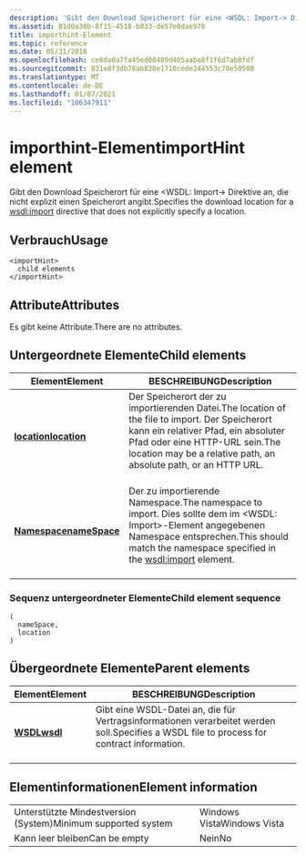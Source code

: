 ```yaml
---
description: 'Gibt den Download Speicherort für eine <WSDL: Import-> Direktive an, die nicht explizit einen Speicherort angibt.'
ms.assetid: 81d0a30b-8f15-4518-b833-de57e0dae978
title: importhint-Element
ms.topic: reference
ms.date: 05/31/2018
ms.openlocfilehash: ce8da0a7fa45ed00489d405aaba8f1f6d7ab8fdf
ms.sourcegitcommit: 831e8f3db78ab820e1710cede244553c70e50500
ms.translationtype: MT
ms.contentlocale: de-DE
ms.lasthandoff: 01/07/2021
ms.locfileid: "106347911"
---
```

# <a name="importhint-element"></a><span data-ttu-id="09045-103">importhint-Element</span><span class="sxs-lookup"><span data-stu-id="09045-103">importHint element</span></span>

<span data-ttu-id="09045-104">Gibt den Download Speicherort für eine <WSDL: Import-> Direktive an, die nicht explizit einen Speicherort angibt.</span><span class="sxs-lookup"><span data-stu-id="09045-104">Specifies the download location for a <wsdl:import> directive that does not explicitly specify a location.</span></span>

## <a name="usage"></a><span data-ttu-id="09045-105">Verbrauch</span><span class="sxs-lookup"><span data-stu-id="09045-105">Usage</span></span>

``` syntax
<importHint>
  child elements
</importHint>
```

## <a name="attributes"></a><span data-ttu-id="09045-106">Attribute</span><span class="sxs-lookup"><span data-stu-id="09045-106">Attributes</span></span>

<span data-ttu-id="09045-107">Es gibt keine Attribute.</span><span class="sxs-lookup"><span data-stu-id="09045-107">There are no attributes.</span></span>

## <a name="child-elements"></a><span data-ttu-id="09045-108">Untergeordnete Elemente</span><span class="sxs-lookup"><span data-stu-id="09045-108">Child elements</span></span>



| <span data-ttu-id="09045-109">Element</span><span class="sxs-lookup"><span data-stu-id="09045-109">Element</span></span>                                   | <span data-ttu-id="09045-110">BESCHREIBUNG</span><span class="sxs-lookup"><span data-stu-id="09045-110">Description</span></span>                                                                                                                       |
|-------------------------------------------|-----------------------------------------------------------------------------------------------------------------------------------|
| [<span data-ttu-id="09045-111">**location**</span><span class="sxs-lookup"><span data-stu-id="09045-111">**location**</span></span>](location.md)<br/>   | <span data-ttu-id="09045-112">Der Speicherort der zu importierenden Datei.</span><span class="sxs-lookup"><span data-stu-id="09045-112">The location of the file to import.</span></span> <span data-ttu-id="09045-113">Der Speicherort kann ein relativer Pfad, ein absoluter Pfad oder eine HTTP-URL sein.</span><span class="sxs-lookup"><span data-stu-id="09045-113">The location may be a relative path, an absolute path, or an HTTP URL.</span></span><br/> <br/> |
| [<span data-ttu-id="09045-114">**Namespace**</span><span class="sxs-lookup"><span data-stu-id="09045-114">**nameSpace**</span></span>](namespace.md)<br/> | <span data-ttu-id="09045-115">Der zu importierende Namespace.</span><span class="sxs-lookup"><span data-stu-id="09045-115">The namespace to import.</span></span> <span data-ttu-id="09045-116">Dies sollte dem im <WSDL: Import>-Element angegebenen Namespace entsprechen.</span><span class="sxs-lookup"><span data-stu-id="09045-116">This should match the namespace specified in the <wsdl:import> element.</span></span><br/> <br/>     |



### <a name="child-element-sequence"></a><span data-ttu-id="09045-117">Sequenz untergeordneter Elemente</span><span class="sxs-lookup"><span data-stu-id="09045-117">Child element sequence</span></span>

``` syntax
(
  nameSpace, 
  location
)
```

## <a name="parent-elements"></a><span data-ttu-id="09045-118">Übergeordnete Elemente</span><span class="sxs-lookup"><span data-stu-id="09045-118">Parent elements</span></span>



| <span data-ttu-id="09045-119">Element</span><span class="sxs-lookup"><span data-stu-id="09045-119">Element</span></span>                         | <span data-ttu-id="09045-120">BESCHREIBUNG</span><span class="sxs-lookup"><span data-stu-id="09045-120">Description</span></span>                                                                       |
|---------------------------------|-----------------------------------------------------------------------------------|
| [<span data-ttu-id="09045-121">**WSDL**</span><span class="sxs-lookup"><span data-stu-id="09045-121">**wsdl**</span></span>](wsdl.md)<br/> | <span data-ttu-id="09045-122">Gibt eine WSDL-Datei an, die für Vertragsinformationen verarbeitet werden soll.</span><span class="sxs-lookup"><span data-stu-id="09045-122">Specifies a WSDL file to process for contract information.</span></span><br/> <br/> |



## <a name="element-information"></a><span data-ttu-id="09045-123">Elementinformationen</span><span class="sxs-lookup"><span data-stu-id="09045-123">Element information</span></span>



|                                     |               |
|-------------------------------------|---------------|
| <span data-ttu-id="09045-124">Unterstützte Mindestversion (System)</span><span class="sxs-lookup"><span data-stu-id="09045-124">Minimum supported system</span></span><br/> | <span data-ttu-id="09045-125">Windows Vista</span><span class="sxs-lookup"><span data-stu-id="09045-125">Windows Vista</span></span> |
| <span data-ttu-id="09045-126">Kann leer bleiben</span><span class="sxs-lookup"><span data-stu-id="09045-126">Can be empty</span></span>                        | <span data-ttu-id="09045-127">Nein</span><span class="sxs-lookup"><span data-stu-id="09045-127">No</span></span>            |



 

 




